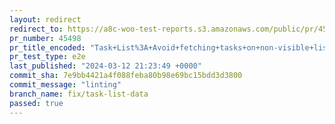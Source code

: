 ```yaml
---
layout: redirect
redirect_to: https://a8c-woo-test-reports.s3.amazonaws.com/public/pr/45498/e2e/index.html
pr_number: 45498
pr_title_encoded: "Task+List%3A+Avoid+fetching+tasks+on+non-visible+lists"
pr_test_type: e2e
last_published: "2024-03-12 21:23:49 +0000"
commit_sha: 7e9bb4421a4f088feba80b98e69bc15bdd3d3800
commit_message: "linting"
branch_name: fix/task-list-data
passed: true
---
```

